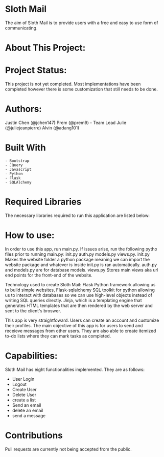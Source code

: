 # Sloth Mail

The aim of Sloth Mail is to provide users with a free and easy to use form of communicating.  

# About This Project:




# Project Status:
This project is not yet completed. Most implementations have been completed however there is some customization that still needs to be  done. 

# Authors:
 Justin Chen (@jchen147)
 Prem (@prem9) - Team Lead
 Julie (@juliejeanpierre)
 Alvin (@adang101)
 
 # Built With
    - Bootstrap
    - JQuery
    - Javascript
    - Python 
    - Flask
    - SQLAlchemy
    
 # Required Libraries
 
 The necessary libraries required to run this application are listed below:
 
 

# How to use:
In order to use this app, run main.py. If issues arise, run the following pytho files prior to running main.py: init.py auth.py models.py views.py.
init.py Makes the website folder a python package meaning we can import the website package and whatever is inside init.py is ran automatically. auth.py and models.py are for database models. views.py Stores main views aka url end points for the front-end of the website.

Technology used to create Sloth Mail: Flask Python framework allowing us to build simple websites, Flask-sqlalchemy SQL toolkit for python allowing us to interact with databases so we can use high-level objects instead of writing SQL queries directly. Jinja, which is a templating engine that generates HTML templates that are then rendered by the web server and sent to the client's broswer. 

This app is very straightfoward. Users can create an account and customize their profiles. The main objective of this app is for users to send and receieve messages from other users. They are also able to create itemized to-do lists where they can mark tasks as completed. 

# Capabilities:
Sloth Mail has eight functionalities implemented. 
They are as follows:
- User Login
- Logout 
- Create User
- Delete User
- create a list
- Send an email
- delete an email
- send a message

# Contributions
Pull requests are currently not being accepted from the public. 

